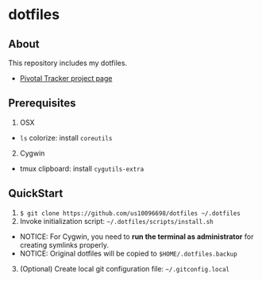 dotfiles
========

## About
This repository includes my dotfiles.
+ [Pivotal Tracker project page](https://www.pivotaltracker.com/n/projects/1461018)

## Prerequisites
1. OSX
  - `ls` colorize: install `coreutils`
2. Cygwin
  - tmux clipboard: install `cygutils-extra`

## QuickStart
1. `$ git clone https://github.com/us10096698/dotfiles ~/.dotfiles`
2. Invoke initialization script: `~/.dotfiles/scripts/install.sh`
  - NOTICE: For Cygwin, you need to __run the terminal as administrator__ for creating symlinks properly.
  - NOTICE: Original dotfiles will be copied to `$HOME/.dotfiles.backup`
3. (Optional) Create local git configuration file: `~/.gitconfig.local`

